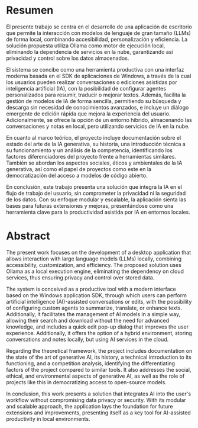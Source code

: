 # Resumen

El presente trabajo se centra en el desarrollo de una aplicación de escritorio que permite la interacción con modelos de lenguaje de gran tamaño (LLMs) de forma local, combinando accesibilidad, personalización y eficiencia. La solución propuesta utiliza Ollama como motor de ejecución local, eliminando la dependencia de servicios en la nube, garantizando así privacidad y control sobre los datos almacenados.

El sistema se concibe como una herramienta productiva con una interfaz moderna basada en el SDK de aplicaciones de Windows, a través de la cual los usuarios pueden realizar conversaciones o ediciones asistidas por inteligencia artificial (IA), con la posibilidad de configurar agentes personalizados para resumir, traducir o mejorar textos. Además, facilita la gestión de modelos de IA de forma sencilla, permitiendo su búsqueda y descarga sin necesidad de conocimientos avanzados, e incluye un diálogo emergente de edición rápida que mejora la experiencia del usuario. Adicionalmente, se ofrece la opción de un entorno híbrido, almacenando las conversaciones y notas en local, pero utilizando servicios de IA en la nube.

En cuanto al marco teórico, el proyecto incluye documentación sobre el estado del arte de la IA generativa, su historia, una introducción técnica a su funcionamiento y un análisis de la competencia, identificando los factores diferenciadores del proyecto frente a herramientas similares. También se abordan los aspectos sociales, éticos y ambientales de la IA generativa, así como el papel de proyectos como este en la democratización del acceso a modelos de código abierto.

En conclusión, este trabajo presenta una solución que integra la IA en el flujo de trabajo del usuario, sin comprometer la privacidad ni la seguridad de los datos. Con su enfoque modular y escalable, la aplicación sienta las bases para futuras extensiones y mejoras, presentándose como una herramienta clave para la productividad asistida por IA en entornos locales.

# Abstract

The present work focuses on the development of a desktop application that allows interaction with large language models (LLMs) locally, combining accessibility, customization, and efficiency. The proposed solution uses Ollama as a local execution engine, eliminating the dependency on cloud services, thus ensuring privacy and control over stored data.

The system is conceived as a productive tool with a modern interface based on the Windows application SDK, through which users can perform artificial intelligence (AI)-assisted conversations or edits, with the possibility of configuring custom agents to summarize, translate, or enhance texts. Additionally, it facilitates the management of AI models in a simple way, allowing their search and download without the need for advanced knowledge, and includes a quick edit pop-up dialog that improves the user experience. Additionally, it offers the option of a hybrid environment, storing conversations and notes locally, but using AI services in the cloud.

Regarding the theoretical framework, the project includes documentation on the state of the art of generative AI, its history, a technical introduction to its functioning, and a competition analysis, identifying the differentiating factors of the project compared to similar tools. It also addresses the social, ethical, and environmental aspects of generative AI, as well as the role of projects like this in democratizing access to open-source models.

In conclusion, this work presents a solution that integrates AI into the user's workflow without compromising data privacy or security. With its modular and scalable approach, the application lays the foundation for future extensions and improvements, presenting itself as a key tool for AI-assisted productivity in local environments.